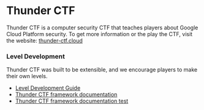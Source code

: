 # Thunder CTF
Thunder CTF is a computer security CTF that teaches players about Google Cloud Platform security.
To get more information or the play the CTF, visit the website: [thunder-ctf.cloud](https://thunder-ctf.cloud)

### Level Development
Thunder CTF was built to be extensible, and we encourage players to make their own levels.
- [Level Development Guide](https://github.com/NicholasSpringer/thunder-ctf/wiki)
- [Thunder CTF framework documentation](http://thunder-ctf.cloud/pydocs/framework/)
- [Thunder CTF framework documentation test](docs/pydocs/framework/)

